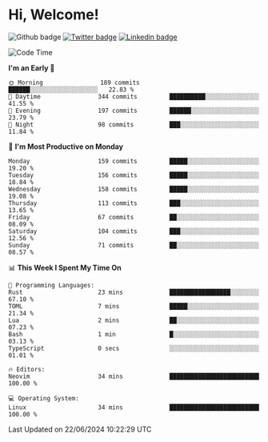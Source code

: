   # Hi, Welcome!
  ![Github badge](https://img.shields.io/github/followers/kraken-afk.svg?style=social&label=Follow&maxAge=2592000)
  [![Twitter badge](https://img.shields.io/badge/-Twitter-00acee?style=flat-square&logo=Twitter&logoColor=white)](https://twitter.com/trshppl)
  [![Linkedin badge](https://img.shields.io/badge/LinkedIn-0077B5?style=flat-square&logo=linkedin&logoColor=white)](https://www.linkedin.com/in/noveanrer)
<!--START_SECTION:waka-->
![Code Time](http://img.shields.io/badge/Code%20Time-232%20hrs%2022%20mins-blue)

**I'm an Early 🐤** 

```text
🌞 Morning                189 commits         ██████░░░░░░░░░░░░░░░░░░░   22.83 % 
🌆 Daytime                344 commits         ██████████░░░░░░░░░░░░░░░   41.55 % 
🌃 Evening                197 commits         ██████░░░░░░░░░░░░░░░░░░░   23.79 % 
🌙 Night                  98 commits          ███░░░░░░░░░░░░░░░░░░░░░░   11.84 % 
```
📅 **I'm Most Productive on Monday** 

```text
Monday                   159 commits         █████░░░░░░░░░░░░░░░░░░░░   19.20 % 
Tuesday                  156 commits         █████░░░░░░░░░░░░░░░░░░░░   18.84 % 
Wednesday                158 commits         █████░░░░░░░░░░░░░░░░░░░░   19.08 % 
Thursday                 113 commits         ███░░░░░░░░░░░░░░░░░░░░░░   13.65 % 
Friday                   67 commits          ██░░░░░░░░░░░░░░░░░░░░░░░   08.09 % 
Saturday                 104 commits         ███░░░░░░░░░░░░░░░░░░░░░░   12.56 % 
Sunday                   71 commits          ██░░░░░░░░░░░░░░░░░░░░░░░   08.57 % 
```


📊 **This Week I Spent My Time On** 

```text
💬 Programming Languages: 
Rust                     23 mins             █████████████████░░░░░░░░   67.10 % 
TOML                     7 mins              █████░░░░░░░░░░░░░░░░░░░░   21.34 % 
Lua                      2 mins              ██░░░░░░░░░░░░░░░░░░░░░░░   07.23 % 
Bash                     1 min               █░░░░░░░░░░░░░░░░░░░░░░░░   03.13 % 
TypeScript               0 secs              ░░░░░░░░░░░░░░░░░░░░░░░░░   01.01 % 

🔥 Editors: 
Neovim                   34 mins             █████████████████████████   100.00 % 

💻 Operating System: 
Linux                    34 mins             █████████████████████████   100.00 % 
```


 Last Updated on 22/06/2024 10:22:29 UTC
<!--END_SECTION:waka-->